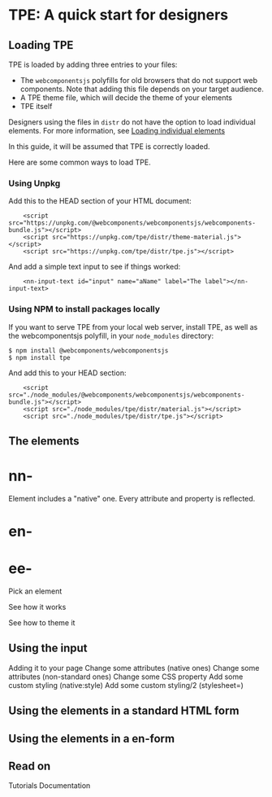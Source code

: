 # TPE: A quick start for designers

## Loading TPE

TPE is loaded by adding three entries to your files:

* The `webcomponentsjs` polyfills for old browsers that do not support web components. Note that adding this file depends on your target audience.
* A TPE theme file, which will decide the theme of your elements
* TPE itself

Designers using the files in `distr` do not have the option to load individual elements. For more information, see [Loading individual elements](appendices/a-loading-individual-elements.html)

In this guide, it will be assumed that TPE is correctly loaded.

Here are some common ways to load TPE.

### Using Unpkg

Add this to the HEAD section of your HTML document:

````
    <script src="https://unpkg.com/@webcomponents/webcomponentsjs/webcomponents-bundle.js"></script>
    <script src="https://unpkg.com/tpe/distr/theme-material.js"></script>
    <script src="https://unpkg.com/tpe/distr/tpe.js"></script>
````

And add a simple text input to see if things worked:

````
    <nn-input-text id="input" name="aName" label="The label"></nn-input-text>
````

### Using NPM to install packages locally

If you want to serve TPE from your local web server, install TPE, as well as the webcomponentsjs polyfill, in your `node_modules` directory:

````
$ npm install @webcomponents/webcomponentsjs
$ npm install tpe

````

And add this to your HEAD section:

````
    <script src="./node_modules/@webcomponents/webcomponentsjs/webcomponents-bundle.js"></script>
    <script src="./node_modules/tpe/distr/material.js"></script>
    <script src="./node_modules/tpe/distr/tpe.js"></script>
````

## The elements

# nn-

Element includes a "native" one. Every attribute and property is reflected.

# en-

# ee-

Pick an element

See how it works

See how to theme it

## Using the input

Adding it to your page
Change some attributes (native ones)
Change some attributes (non-standard ones)
Change some CSS property
Add some custom styling (native:style)
Add some custom styling/2 (stylesheet=)

## Using the elements in a standard HTML form

## Using the elements in a en-form

## Read on
Tutorials
Documentation

